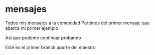 # mensajes
Todos mis mensajes a la comunidad
Partimos del primer mensaje que abarca mi primer ejemplo

Asi que podemo continuar probando

Este es el primer branck aparte del maestro

